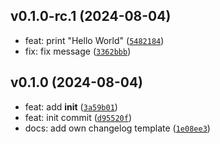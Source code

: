
## v0.1.0-rc.1 (2024-08-04)

- feat: print &#34;Hello World&#34; ([`5482184`](https://github.com/florianfischer91/semver-test/commit/548218445731ef676d81c892d45272b04cdfe3b6))
- fix: fix message ([`3362bbb`](https://github.com/florianfischer91/semver-test/commit/3362bbb5e84f4c3f4f54e187a4dc3219f34049db))

## v0.1.0 (2024-08-04)

- feat: add __init__ ([`3a59b01`](https://github.com/florianfischer91/semver-test/commit/3a59b013d9a43f1a4d81f1f4f9bee16b6d3a2f1d))
- feat: init commit ([`d95520f`](https://github.com/florianfischer91/semver-test/commit/d95520f0f52b01a905b170785610e847621c1ecd))
- docs: add own changelog template ([`1e08ee3`](https://github.com/florianfischer91/semver-test/commit/1e08ee39dc063bf0d6c1f7279cfdd819801da294))

